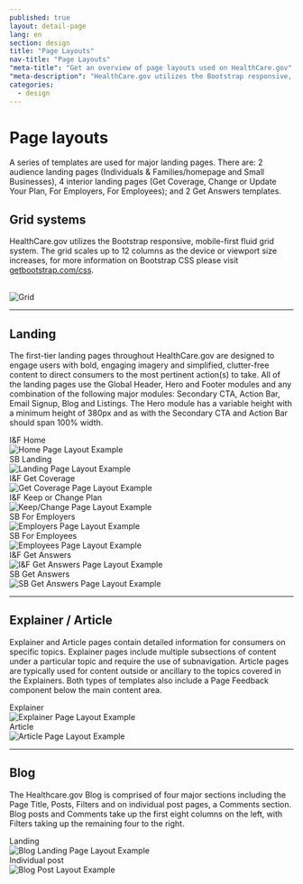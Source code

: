 ```yaml
---
published: true
layout: detail-page
lang: en
section: design
title: "Page Layouts"
nav-title: "Page Layouts"
"meta-title": "Get an overview of page layouts used on HealthCare.gov"
"meta-description": "HealthCare.gov utilizes the Bootstrap responsive, mobile-first fluid grid system for its page layout templates."
categories:
  - design
---
```


# Page layouts

<div class="intro">
A series of templates are used for major landing pages. There are: 2 audience landing pages (Individuals & Families/homepage and Small Businesses), 4 interior landing pages (Get Coverage, Change or Update Your Plan, For Employers, For Employees); and 2 Get Answers templates.
</div>

<div class="hr"></div>

## Grid systems

HealthCare.gov utilizes the Bootstrap responsive, mobile-first fluid grid system. The grid scales up to 12 columns as the device or viewport size increases, for more information on Bootstrap CSS please visit [getbootstrap.com/css](http://getbootstrap.com/css/).

<br />
<img class="full" src="{{site.baseurl}}/images/design/page-layouts/1_Grid.png" alt="Grid" />


<hr>

## Landing

The first-tier landing pages throughout HealthCare.gov are designed to engage users with bold, engaging imagery and simplified, clutter-free content to direct consumers to the most pertinent action(s) to take. All of the landing pages use the Global Header, Hero and Footer modules and any combination of the following major modules: Secondary CTA, Action Bar, Email Signup, Blog and Listings. The Hero module has a variable height with a minimum height of 380px and as with the Secondary CTA and Action Bar should span 100% width.

<div class="row">
	<div class="col-sm-6">
		<div class="caption">I&amp;F Home</div>
		<img class="full" src="{{site.baseurl}}/images/design/page-layouts/2_IFHome.png" alt="Home Page Layout Example"/>
	</div>
	<div class="col-sm-6">
		<div class="caption">SB Landing</div>
		<img class="full" src="{{site.baseurl}}/images/design/page-layouts/3_SBLanding.png" alt="Landing Page Layout Example"/>
	</div>
</div>
<div class="row">
	<div class="col-sm-6">
		<div class="caption">I&amp;F Get Coverage</div>
		<img class="full" src="{{site.baseurl}}/images/design/page-layouts/4_IFGetCoverage.png" alt="Get Coverage Page Layout Example"/>
	</div>
	<div class="col-sm-6">
		<div class="caption">I&amp;F Keep or Change Plan</div>
		<img class="full" src="{{site.baseurl}}/images/design/page-layouts/5_IF_KeepChange.png" alt="Keep/Change Page Layout Example"/>
	</div>
</div>
<div class="row">
	<div class="col-sm-6">
		<div class="caption">SB For Employers</div>
		<img class="full" src="{{site.baseurl}}/images/design/page-layouts/6_SBEmployers.png" alt="Employers Page Layout Example"/>
	</div>
	<div class="col-sm-6">
		<div class="caption">SB For Employees</div>
		<img class="full" src="{{site.baseurl}}/images/design/page-layouts/7_SBEmployees.png" alt="Employees Page Layout Example"/>
	</div>
</div>
<div class="row">
	<div class="col-sm-6">
		<div class="caption">I&amp;F Get Answers</div>
		<img class="full" src="{{site.baseurl}}/images/design/page-layouts/8_IFGetAnswers.png" alt="I&F Get Answers Page Layout Example"/>
	</div>
	<div class="col-sm-6">
		<div class="caption">SB Get Answers</div>
		<img class="full" src="{{site.baseurl}}/images/design/page-layouts/9_SBGetAnswers.png" alt="SB Get Answers Page Layout Example"/>
	</div>
</div>

<hr>

## Explainer / Article

Explainer and Article pages contain detailed information for consumers on specific topics. Explainer pages include multiple subsections of content under a particular topic and require the use of subnavigation. Article pages are typically used for content outside or ancillary to the topics covered in the Explainers. Both types of templates also include a Page Feedback component below the main content area.

<div class="row">
	<div class="col-sm-6">
		<div class="caption">Explainer</div>
		<img class="full" src="{{site.baseurl}}/images/design/page-layouts/10_Explainer.png" alt="Explainer Page Layout Example"/>
	</div>
	<div class="col-sm-6">
		<div class="caption">Article</div>
		<img class="full" src="{{site.baseurl}}/images/design/page-layouts/11_Article.png" alt="Article Page Layout Example"/>
	</div>
</div>

<hr>

## Blog
The Healthcare.gov Blog is comprised of four major sections including the Page Title, Posts, Filters and on individual post pages, a Comments section. Blog posts and Comments take up the first eight columns on the left, with Filters taking up the remaining four to the right.

<div class="row">
	<div class="col-sm-6">
		<div class="caption">Landing</div>
		<img class="full" src="{{site.baseurl}}/images/design/page-layouts/12_BlogLanding.png" alt="Blog Landing Page Layout Example"/>
	</div>
	<div class="col-sm-6">
		<div class="caption">Individual post</div>
		<img class="full" src="{{site.baseurl}}/images/design/page-layouts/13_BlogPost.png" alt="Blog Post Layout Example"/>
	</div>
</div>
